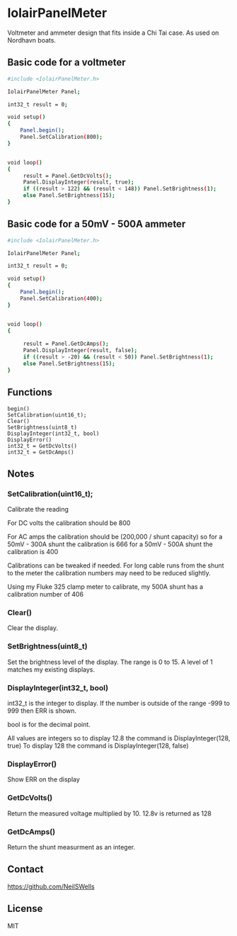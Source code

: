 # IolairPanelMeter
Voltmeter and ammeter design that fits inside a Chi Tai case. As used on Nordhavn boats.
## Basic code for a voltmeter
```sh
#include <IolairPanelMeter.h>

IolairPanelMeter Panel;

int32_t result = 0;

void setup()
{
    Panel.begin();
    Panel.SetCalibration(800);
}


void loop()
{
     result = Panel.GetDcVolts();
     Panel.DisplayInteger(result, true); 
     if ((result > 122) && (result < 148)) Panel.SetBrightness(1);
     else Panel.SetBrightness(15);
}
```

## Basic code for a 50mV - 500A ammeter
```sh
#include <IolairPanelMeter.h>

IolairPanelMeter Panel;

int32_t result = 0;

void setup()
{
    Panel.begin();
    Panel.SetCalibration(400);
}


void loop()
{
     
     result = Panel.GetDcAmps();
     Panel.DisplayInteger(result, false);
     if ((result > -20) && (result < 50)) Panel.SetBrightness(1);
     else Panel.SetBrightness(15);
}
```

## Functions
    begin()
    SetCalibration(uint16_t);
    Clear()
    SetBrightness(uint8_t)
    DisplayInteger(int32_t, bool)
    DisplayError()
    int32_t = GetDcVolts()
    int32_t = GetDcAmps()

## Notes

### SetCalibration(uint16_t);
Calibrate the reading

For DC volts the calibration should be 800

For AC amps the calibration should be (200,000 / shunt capacity)
so for a 50mV - 300A shunt the calibration is 666
for a 50mV - 500A shunt the calibration is 400

Calibrations can be tweaked if needed. For long cable runs from the shunt to the meter
the calibration numbers may need to be reduced slightly.

Using my Fluke 325 clamp meter to calibrate, my 500A shunt has a calibration number of 406

### Clear()
Clear the display.

### SetBrightness(uint8_t)
Set the brightness level of the display.
The range is 0 to 15.
A level of 1 matches my existing displays.


### DisplayInteger(int32_t, bool)
int32_t is the integer to display. If the number is outside of the range -999 to 999
then ERR is shown.

bool is for the decimal point.

All values are integers so to display 12.8 the command is DisplayInteger(128, true)
To display 128 the command is DisplayInteger(128, false)


### DisplayError()
Show ERR on the display


### GetDcVolts()
Return the measured voltage multiplied by 10. 12.8v is returned as 128


### GetDcAmps()
Return the shunt measurment as an integer.



## Contact
https://github.com/NeilSWells

## License

MIT
